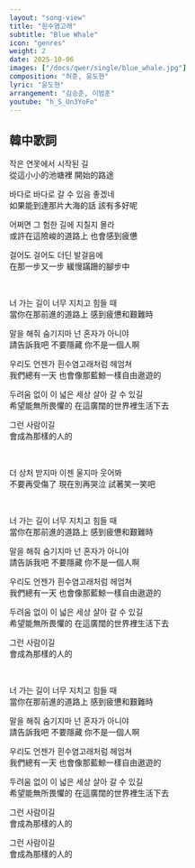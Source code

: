 ```yaml
---
layout: "song-view"
title: "흰수염고래"
subtitle: "Blue Whale"
icon: "genres"
weight: 2
date: 2025-10-06
images: ["/docs/qwer/single/blue_whale.jpg"]
composition: "허준, 윤도현"
lyric: "윤도현"
arrangement: "김승준, 이범훈"
youtube: "h_S_Un3YoFo"
---
```


## 韓中歌詞

작은 연못에서 시작된 길  
從這小小的池塘裡 開始的路途  

바다로 바다로 갈 수 있음 좋겠네  
如果能到達那片大海的話 該有多好呢  

어쩌면 그 험한 길에 지칠지 몰라  
或許在這險峻的道路上 也會感到疲憊  

걸어도 걸어도 더딘 발걸음에  
在那一步又一步 緩慢蹣跚的腳步中  

<br>

너 가는 길이 너무 지치고 힘들 때  
當你在那前進的道路上 感到疲憊和艱難時  

말을 해줘 숨기지마 넌 혼자가 아니야  
請告訴我吧 不要隱藏 你不是一個人啊  

우리도 언젠가 흰수염고래처럼 헤엄쳐  
我們總有一天 也會像那藍鯨一樣自由遨遊的  

두려움 없이 이 넓은 세상 살아 갈 수 있길  
希望能無所畏懼的 在這廣闊的世界裡生活下去  

그런 사람이길  
會成為那樣的人的  

<br>

더 상처 받지마 이젠 울지마 웃어봐  
不要再受傷了 現在別再哭泣 試著笑一笑吧  

<br>

너 가는 길이 너무 지치고 힘들 때  
當你在那前進的道路上 感到疲憊和艱難時  

말을 해줘 숨기지마 넌 혼자가 아니야  
請告訴我吧 不要隱藏 你不是一個人啊  

우리도 언젠가 흰수염고래처럼 헤엄쳐  
我們總有一天 也會像那藍鯨一樣自由遨遊的  

두려움 없이 이 넓은 세상 살아 갈 수 있길  
希望能無所畏懼的 在這廣闊的世界裡生活下去  

그런 사람이길  
會成為那樣的人的  

<br>

너 가는 길이 너무 지치고 힘들 때  
當你在那前進的道路上 感到疲憊和艱難時  

말을 해줘 숨기지마 넌 혼자가 아니야  
請告訴我吧 不要隱藏 你不是一個人啊  

우리도 언젠가 흰수염고래처럼 헤엄쳐  
我們總有一天 也會像那藍鯨一樣自由遨遊的  

두려움 없이 이 넓은 세상 살아 갈 수 있길  
希望能無所畏懼的 在這廣闊的世界裡生活下去  

그런 사람이길  
會成為那樣的人的  

그런 사람이길  
會成為那樣的人的  
